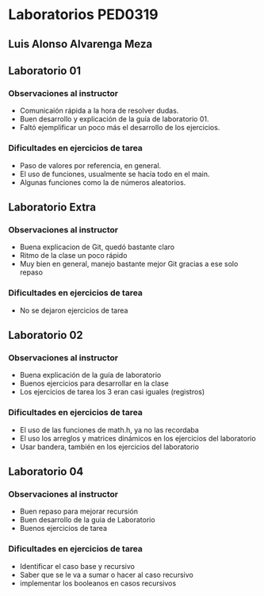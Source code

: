 # Laboratorios PED0319

## Luis Alonso Alvarenga Meza

## Laboratorio 01

### Observaciones al instructor

* Comunicaión rápida a la hora de resolver dudas.
* Buen desarrollo y explicación de la guía de laboratorio 01.
* Faltó ejemplificar un poco más el desarrollo de los ejercicios.

### Dificultades en ejercicios de tarea

* Paso de valores por referencia, en general.
* El uso de funciones, usualmente se hacía todo en el main.
* Algunas funciones como la de números aleatorios.

## Laboratorio Extra

### Observaciones al instructor

* Buena explicacion de Git, quedó bastante claro
* Ritmo de la clase un poco rápido
* Muy bien en general, manejo bastante mejor Git gracias a ese solo repaso

### Dificultades en ejercicios de tarea

* No se dejaron ejercicios de tarea

## Laboratorio 02

### Observaciones al instructor

* Buena explicación de la guía de laboratorio
* Buenos ejercicios para desarrollar en la clase
* Los ejercicios de tarea los 3 eran casi iguales (registros)

### Dificultades en ejercicios de tarea

* El uso de las funciones de math.h, ya no las recordaba
* El uso los arreglos y matrices dinámicos en los ejercicios del laboratorio
* Usar bandera, también en los ejercicios del laboratorio

## Laboratorio 04

### Observaciones al instructor

* Buen repaso para mejorar recursión
* Buen desarrollo de la guia de Laboratorio
* Buenos ejercicios de tarea

### Dificultades en ejercicios de tarea

* Identificar el caso base y recursivo
* Saber que se le va a sumar o hacer al caso recursivo
* implementar los booleanos en casos recursivos
